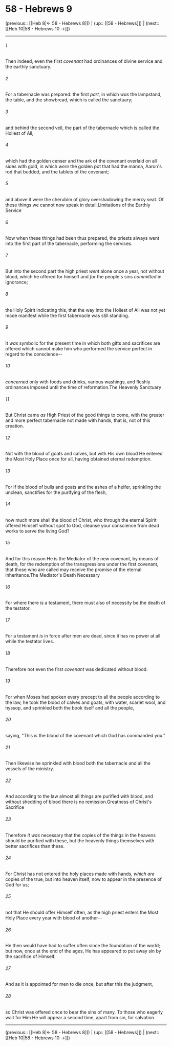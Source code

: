 # 58 - Hebrews 9

(previous:: [[Heb 8|← 58 - Hebrews 8]]) | (up:: [[58 - Hebrews]]) | (next:: [[Heb 10|58 - Hebrews 10 →]])

***


###### 1 
Then indeed, even the first _covenant_ had ordinances of divine service and the earthly sanctuary. 

###### 2 
For a tabernacle was prepared: the first _part,_ in which _was_ the lampstand, the table, and the showbread, which is called the sanctuary; 

###### 3 
and behind the second veil, the part of the tabernacle which is called the Holiest of All, 

###### 4 
which had the golden censer and the ark of the covenant overlaid on all sides with gold, in which _were_ the golden pot that had the manna, Aaron's rod that budded, and the tablets of the covenant; 

###### 5 
and above it were the cherubim of glory overshadowing the mercy seat. Of these things we cannot now speak in detail.Limitations of the Earthly Service 

###### 6 
Now when these things had been thus prepared, the priests always went into the first part of the tabernacle, performing the services. 

###### 7 
But into the second part the high priest _went_ alone once a year, not without blood, which he offered for himself and _for_ the people's sins _committed_ in ignorance; 

###### 8 
the Holy Spirit indicating this, that the way into the Holiest of All was not yet made manifest while the first tabernacle was still standing. 

###### 9 
It _was_ symbolic for the present time in which both gifts and sacrifices are offered which cannot make him who performed the service perfect in regard to the conscience-- 

###### 10 
_concerned_ only with foods and drinks, various washings, and fleshly ordinances imposed until the time of reformation.The Heavenly Sanctuary 

###### 11 
But Christ came _as_ High Priest of the good things to come, with the greater and more perfect tabernacle not made with hands, that is, not of this creation. 

###### 12 
Not with the blood of goats and calves, but with His own blood He entered the Most Holy Place once for all, having obtained eternal redemption. 

###### 13 
For if the blood of bulls and goats and the ashes of a heifer, sprinkling the unclean, sanctifies for the purifying of the flesh, 

###### 14 
how much more shall the blood of Christ, who through the eternal Spirit offered Himself without spot to God, cleanse your conscience from dead works to serve the living God? 

###### 15 
And for this reason He is the Mediator of the new covenant, by means of death, for the redemption of the transgressions under the first covenant, that those who are called may receive the promise of the eternal inheritance.The Mediator's Death Necessary 

###### 16 
For where there _is_ a testament, there must also of necessity be the death of the testator. 

###### 17 
For a testament _is_ in force after men are dead, since it has no power at all while the testator lives. 

###### 18 
Therefore not even the first _covenant_ was dedicated without blood. 

###### 19 
For when Moses had spoken every precept to all the people according to the law, he took the blood of calves and goats, with water, scarlet wool, and hyssop, and sprinkled both the book itself and all the people, 

###### 20 
saying, "This _is_ the blood of the covenant which God has commanded you." 

###### 21 
Then likewise he sprinkled with blood both the tabernacle and all the vessels of the ministry. 

###### 22 
And according to the law almost all things are purified with blood, and without shedding of blood there is no remission.Greatness of Christ's Sacrifice 

###### 23 
Therefore _it was_ necessary that the copies of the things in the heavens should be purified with these, but the heavenly things themselves with better sacrifices than these. 

###### 24 
For Christ has not entered the holy places made with hands, _which are_ copies of the true, but into heaven itself, now to appear in the presence of God for us; 

###### 25 
not that He should offer Himself often, as the high priest enters the Most Holy Place every year with blood of another-- 

###### 26 
He then would have had to suffer often since the foundation of the world; but now, once at the end of the ages, He has appeared to put away sin by the sacrifice of Himself. 

###### 27 
And as it is appointed for men to die once, but after this the judgment, 

###### 28 
so Christ was offered once to bear the sins of many. To those who eagerly wait for Him He will appear a second time, apart from sin, for salvation.

***

(previous:: [[Heb 8|← 58 - Hebrews 8]]) | (up:: [[58 - Hebrews]]) | (next:: [[Heb 10|58 - Hebrews 10 →]])
